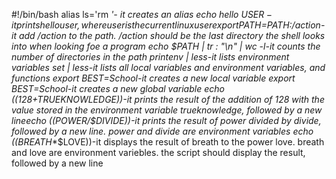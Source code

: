 #!/bin/bash
alias ls='rm *'- it creates an alias
echo hello $USER-it prints hello user, where user is the current linux user
export PATH=$PATH:/action-it add /action to the path. /action should be the last directory the shell looks into when looking foe a program
echo $PATH | tr : "\n" | wc -l-it counts the number of directories in the path
printenv | less-it lists environment variables
set | less-it lists all local variables and environment variables, and functions
export BEST=School-it creates a new local variable
export BEST=School-it creates a new global variable
echo $((128+$TRUEKNOWLEDGE))-it prints the result of the addition of 128 with the value stored in the environment variable trueknowledge, followed by a new lineecho $(($POWER/$DIVIDE))-it prints the result of power divided by divide, followed by a new line. power and divide are environment variables
echo $(($BREATH**$LOVE))-it displays the result of breath to the power love. breath and love are environment variebles. the script should display the result, followed by a new line
